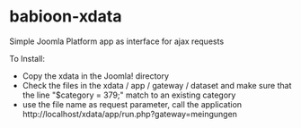babioon-xdata
=============

Simple Joomla Platform app as interface for ajax requests

To Install:

* Copy the xdata in the Joomla! directory
* Check the files in the xdata / app / gateway / dataset and make sure that the line "$category = 379;" match to an existing category
* use the file name as request parameter, call the application http://localhost/xdata/app/run.php?gateway=meingungen

